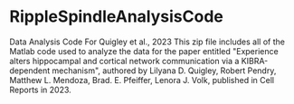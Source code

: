 # RippleSpindleAnalysisCode
Data Analysis Code For Quigley et al., 2023 This zip file includes all of the Matlab code used to analyze the data for the paper entitled "Experience alters hippocampal and cortical network communication via a KIBRA-dependent mechanism", authored by Lilyana D. Quigley, Robert Pendry, Matthew L. Mendoza, Brad. E. Pfeiffer, Lenora J. Volk, published in Cell Reports in 2023. 

